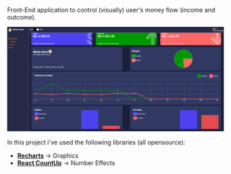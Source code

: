 Front-End application to control (visually) user's money flow (income and outcome).

<div align="center" >
  <img src="./docs/my-wallet.png">
</div>

In this project i've used the following libraries (all opensource): 
- [**Recharts**](https://recharts.org/en-US) -> Graphics
- [**React CountUp**](https://www.npmjs.com/package/react-countup) -> Number Effects

